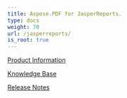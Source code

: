 ```yaml
---
title: Aspose.PDF for JasperReports.
type: docs
weight: 70
url: /jasperreports/
is_root: true
---
```


[Product Information](/pdf/jasperreports/product-information/)

[Knowledge Base](/pdf/jasperreports/knowledge-base/)

[Release Notes](/pdf/jasperreports/release-notes/)


